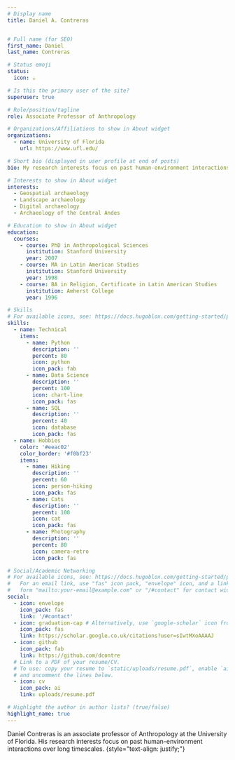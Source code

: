 ```yaml
---
# Display name
title: Daniel A. Contreras


# Full name (for SEO)
first_name: Daniel
last_name: Contreras

# Status emoji
status:
  icon: ☕️

# Is this the primary user of the site?
superuser: true

# Role/position/tagline
role: Associate Professor of Anthropology 

# Organizations/Affiliations to show in About widget
organizations:
  - name: University of Florida
    url: https://www.ufl.edu/

# Short bio (displayed in user profile at end of posts)
bio: My research interests focus on past human-environment interactions over long timescales.

# Interests to show in About widget
interests:
  - Geospatial archaeology 
  - Landscape archaeology 
  - Digital archaeology 
  - Archaeology of the Central Andes 

# Education to show in About widget
education:
  courses:
    - course: PhD in Anthropological Sciences
      institution: Stanford University
      year: 2007
    - course: MA in Latin American Studies
      institution: Stanford University
      year: 1998
    - course: BA in Religion, Certificate in Latin American Studies
      institution: Amherst College
      year: 1996

# Skills
# For available icons, see: https://docs.hugoblox.com/getting-started/page-builder/#icons
skills:
  - name: Technical
    items:
      - name: Python
        description: ''
        percent: 80
        icon: python
        icon_pack: fab
      - name: Data Science
        description: ''
        percent: 100
        icon: chart-line
        icon_pack: fas
      - name: SQL
        description: ''
        percent: 40
        icon: database
        icon_pack: fas
  - name: Hobbies
    color: '#eeac02'
    color_border: '#f0bf23'
    items:
      - name: Hiking
        description: ''
        percent: 60
        icon: person-hiking
        icon_pack: fas
      - name: Cats
        description: ''
        percent: 100
        icon: cat
        icon_pack: fas
      - name: Photography
        description: ''
        percent: 80
        icon: camera-retro
        icon_pack: fas

# Social/Academic Networking
# For available icons, see: https://docs.hugoblox.com/getting-started/page-builder/#icons
#   For an email link, use "fas" icon pack, "envelope" icon, and a link in the
#   form "mailto:your-email@example.com" or "/#contact" for contact widget.
social:
  - icon: envelope
    icon_pack: fas
    link: '/#contact'
  - icon: graduation-cap # Alternatively, use `google-scholar` icon from `ai` icon pack
    icon_pack: fas
    link: https://scholar.google.co.uk/citations?user=sIwtMXoAAAAJ
  - icon: github
    icon_pack: fab
    link: https://github.com/dcontre
  # Link to a PDF of your resume/CV.
  # To use: copy your resume to `static/uploads/resume.pdf`, enable `ai` icons in `params.yaml`,
  # and uncomment the lines below.
  - icon: cv
    icon_pack: ai
    link: uploads/resume.pdf

# Highlight the author in author lists? (true/false)
highlight_name: true
---
```


Daniel Contreras is an associate professor of Anthropology at the University of Florida. His research interests focus on past human-environment interactions over long timescales.
{style="text-align: justify;"}
